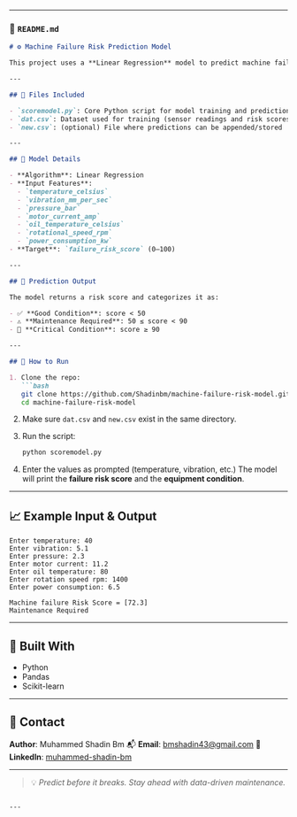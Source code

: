 

---

### 📄 `README.md`

````markdown
# ⚙️ Machine Failure Risk Prediction Model

This project uses a **Linear Regression** model to predict machine failure risk scores based on key parameters like temperature, vibration, pressure, motor current, and more. It's built for **predictive maintenance** to help anticipate equipment health and reduce unexpected breakdowns.

---

## 📂 Files Included

- `scoremodel.py`: Core Python script for model training and prediction
- `dat.csv`: Dataset used for training (sensor readings and risk scores)
- `new.csv`: (optional) File where predictions can be appended/stored

---

## 🧠 Model Details

- **Algorithm**: Linear Regression
- **Input Features**:
  - `temperature_celsius`
  - `vibration_mm_per_sec`
  - `pressure_bar`
  - `motor_current_amp`
  - `oil_temperature_celsius`
  - `rotational_speed_rpm`
  - `power_consumption_kw`
- **Target**: `failure_risk_score` (0–100)

---

## 🎯 Prediction Output

The model returns a risk score and categorizes it as:

- ✅ **Good Condition**: score < 50  
- ⚠️ **Maintenance Required**: 50 ≤ score < 90  
- 🚨 **Critical Condition**: score ≥ 90  

---

## 🚀 How to Run

1. Clone the repo:
   ```bash
   git clone https://github.com/Shadinbm/machine-failure-risk-model.git
   cd machine-failure-risk-model
````

2. Make sure `dat.csv` and `new.csv` exist in the same directory.

3. Run the script:

   ```bash
   python scoremodel.py
   ```

4. Enter the values as prompted (temperature, vibration, etc.)
   The model will print the **failure risk score** and the **equipment condition**.

---

## 📈 Example Input & Output

```text
Enter temperature: 40  
Enter vibration: 5.1  
Enter pressure: 2.3  
Enter motor current: 11.2  
Enter oil temperature: 80  
Enter rotation speed rpm: 1400  
Enter power consumption: 6.5  

Machine failure Risk Score = [72.3]  
Maintenance Required
```

---

## 🧰 Built With

* Python
* Pandas
* Scikit-learn

---

## 📧 Contact

**Author**: Muhammed Shadin Bm
📬 **Email**: [bmshadin43@gmail.com](mailto:bmshadin43@gmail.com)
🔗 **LinkedIn**: [muhammed-shadin-bm](https://www.linkedin.com/in/muhammed-shadin-bm-23871432b)

---

> 💡 *Predict before it breaks. Stay ahead with data-driven maintenance.*

```

---

